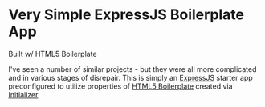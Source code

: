 # Very Simple ExpressJS Boilerplate App 

Built w/ HTML5 Boilerplate

I've seen a number of similar projects - but they were all more complicated and in various stages of disrepair.
This is simply an [ExpressJS](http://expressjs.com/) starter app preconfigured to utilize properties of [HTML5 Boilerplate](http://html5boilerplate.com/) created via [Initializer](http://www.initializr.com/) 